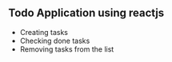 ## Todo Application using reactjs

- Creating tasks
- Checking done tasks
- Removing tasks from the list
